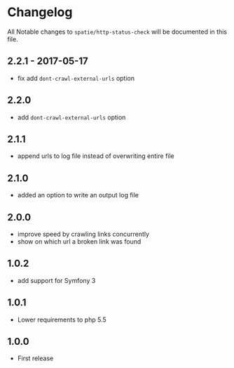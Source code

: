 # Changelog

All Notable changes to `spatie/http-status-check` will be documented in this file.

## 2.2.1 - 2017-05-17
- fix add `dont-crawl-external-urls` option

## 2.2.0
- add `dont-crawl-external-urls` option

## 2.1.1
- append urls to log file instead of overwriting entire file

## 2.1.0
- added an option to write an output log file

## 2.0.0
- improve speed by crawling links concurrently
- show on which url a broken link was found

## 1.0.2
- add support for Symfony 3

## 1.0.1
- Lower requirements to php 5.5


## 1.0.0
- First release
